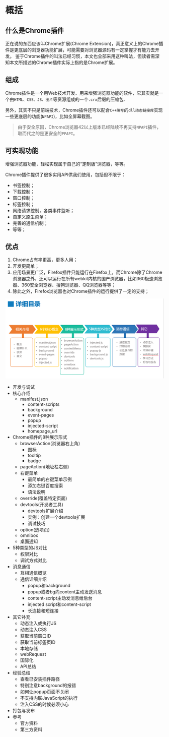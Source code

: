 # 概括

## 什么是Chrome插件

正在说的东西应该叫Chrome扩展(Chrome Extension)，真正意义上的Chrome插件是更底层的浏览器功能扩展，可能需要对浏览器源码有一定掌握才有能力去开发。
鉴于Chrome插件的叫法已经习惯，本文也全部采用这种叫法，但读者需深知本文所描述的Chrome插件实际上指的是Chrome扩展。

## 组成

Chrome插件是一个用Web技术开发、用来增强浏览器功能的软件，它其实就是一个由`HTML、CSS、JS、图片`等资源组成的一个`.crx`后缀的压缩包.

另外，其实不只是前端技术，Chrome插件还可以配合`C++编写`的`dll动态链接库`实现一些更底层的功能(`NPAPI`)，比如全屏幕截图。

> 由于安全原因，Chrome浏览器42以上版本已经陆续不再支持`NPAPI`插件，取而代之的是更安全的`PPAPI`。

## 可实现功能

增强浏览器功能，轻松实现属于自己的“定制版”浏览器，等等。

Chrome插件提供了很多实用API供我们使用，包括但不限于：

- 书签控制；
- 下载控制；
- 窗口控制；
- 标签控制；
- 网络请求控制，各类事件监听；
- 自定义原生菜单；
- 完善的通信机制；
- 等等；

## 优点

1. Chrome占有率更高，更多人用；
2. 开发更简单；
3. 应用场景更广泛，Firefox插件只能运行在Firefox上，而Chrome除了Chrome浏览器之外，还可以运行在所有webkit内核的国产浏览器，比如360极速浏览器、360安全浏览器、搜狗浏览器、QQ浏览器等等；
4. 除此之外，Firefox浏览器也对Chrome插件的运行提供了一定的支持；

![整体概括图](./chrome.png)




-  开发与调试
- 核心介绍
   - manifest.json
        - content-scripts
        - background
        - event-pages
        - popup
        - injected-script
        - homepage_url
- Chrome插件的8种展示形式
    - browserAction(浏览器右上角)
        - 图标
        -  tooltip
        - badge
    - pageAction(地址栏右侧)
    -  右键菜单
        - 最简单的右键菜单示例
        - 添加右键百度搜索
        - 语法说明
    - override(覆盖特定页面)
    - devtools(开发者工具)
        - devtools扩展介绍
        - 实例：创建一个devtools扩展
        - 调试技巧
    - option(选项页)
    - omnibox
    - 桌面通知
- 5种类型的JS对比
    - 权限对比
    - 调试方式对比
- 消息通信
    - 互相通信概览
    - 通信详细介绍
        - popup和background
        - popup或者bg向content主动发送消息
        - content-script主动发消息给后台
        - injected script和content-script
        - 长连接和短连接
- 其它补充
    - 动态注入或执行JS
    - 动态注入CSS
    - 获取当前窗口ID
    - 获取当前标签页ID
    - 本地存储
    - webRequest
    - 国际化
    - API总结
- 经验总结
    - 查看已安装插件路径
    - 特别注意background的报错
    - 如何让popup页面不关闭
    - 不支持内联JavaScript的执行
    - 注入CSS的时候必须小心
- 打包与发布
- 参考
    - 官方资料
    - 第三方资料
